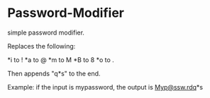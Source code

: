 # Password-Modifier

simple password modifier.

Replaces the following:

*i to !
*a to @
*m to M
*B to 8
*o to .

Then appends "q*s" to the end.

Example: if the input is mypassword, the output is Myp@ssw.rdq*s
